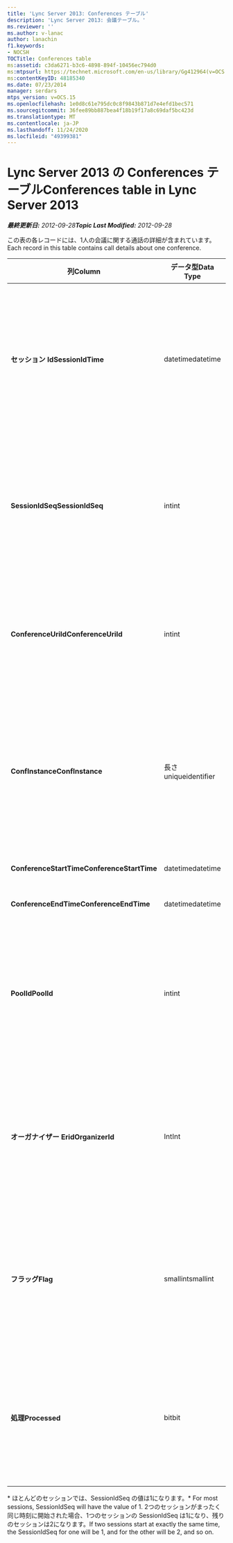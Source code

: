 ```yaml
---
title: 'Lync Server 2013: Conferences テーブル'
description: 'Lync Server 2013: 会議テーブル。'
ms.reviewer: ''
ms.author: v-lanac
author: lanachin
f1.keywords:
- NOCSH
TOCTitle: Conferences table
ms:assetid: c3da6271-b3c6-4898-894f-10456ec794d0
ms:mtpsurl: https://technet.microsoft.com/en-us/library/Gg412964(v=OCS.15)
ms:contentKeyID: 48185340
ms.date: 07/23/2014
manager: serdars
mtps_version: v=OCS.15
ms.openlocfilehash: 1e0d8c61e795dc0c8f9843b871d7e4efd1bec571
ms.sourcegitcommit: 36fee89bb887bea4f18b19f17a8c69daf5bc423d
ms.translationtype: MT
ms.contentlocale: ja-JP
ms.lasthandoff: 11/24/2020
ms.locfileid: "49399381"
---
```

# <a name="conferences-table-in-lync-server-2013"></a><span data-ttu-id="f7ebd-103">Lync Server 2013 の Conferences テーブル</span><span class="sxs-lookup"><span data-stu-id="f7ebd-103">Conferences table in Lync Server 2013</span></span>

<div data-xmlns="http://www.w3.org/1999/xhtml">

<div class="topic" data-xmlns="http://www.w3.org/1999/xhtml" data-msxsl="urn:schemas-microsoft-com:xslt" data-cs="https://msdn.microsoft.com/">

<div data-asp="https://msdn2.microsoft.com/asp">



</div>

<div id="mainSection">

<div id="mainBody"><span data-ttu-id="f7ebd-104">

<span> </span></span><span class="sxs-lookup"><span data-stu-id="f7ebd-104">

<span> </span></span></span>

<span data-ttu-id="f7ebd-105">_**最終更新日:** 2012-09-28_</span><span class="sxs-lookup"><span data-stu-id="f7ebd-105">_**Topic Last Modified:** 2012-09-28_</span></span>

<span data-ttu-id="f7ebd-106">この表の各レコードには、1人の会議に関する通話の詳細が含まれています。</span><span class="sxs-lookup"><span data-stu-id="f7ebd-106">Each record in this table contains call details about one conference.</span></span>


<table>
<colgroup>
<col style="width: 25%" />
<col style="width: 25%" />
<col style="width: 25%" />
<col style="width: 25%" />
</colgroup>
<thead>
<tr class="header">
<th><span data-ttu-id="f7ebd-107">列</span><span class="sxs-lookup"><span data-stu-id="f7ebd-107">Column</span></span></th>
<th><span data-ttu-id="f7ebd-108">データ型</span><span class="sxs-lookup"><span data-stu-id="f7ebd-108">Data Type</span></span></th>
<th><span data-ttu-id="f7ebd-109">キー/インデックス</span><span class="sxs-lookup"><span data-stu-id="f7ebd-109">Key/Index</span></span></th>
<th><span data-ttu-id="f7ebd-110">詳細</span><span class="sxs-lookup"><span data-stu-id="f7ebd-110">Details</span></span></th>
</tr>
</thead>
<tbody>
<tr class="odd">
<td><p><span data-ttu-id="f7ebd-111"><strong>セッション Id</strong></span><span class="sxs-lookup"><span data-stu-id="f7ebd-111"><strong>SessionIdTime</strong></span></span></p></td>
<td><p><span data-ttu-id="f7ebd-112">datetime</span><span class="sxs-lookup"><span data-stu-id="f7ebd-112">datetime</span></span></p></td>
<td><p><span data-ttu-id="f7ebd-113">Primary</span><span class="sxs-lookup"><span data-stu-id="f7ebd-113">Primary</span></span></p></td>
<td><p><span data-ttu-id="f7ebd-114">会議出席依頼が CDR エージェントによってキャプチャされた時刻。</span><span class="sxs-lookup"><span data-stu-id="f7ebd-114">Time that the conference request was captured by the CDR agent.</span></span> <span data-ttu-id="f7ebd-115">会議インスタンスを一意に識別するために、主キーとしてのみ使用されます。</span><span class="sxs-lookup"><span data-stu-id="f7ebd-115">Used only as a primary key to uniquely identify a conference instance.</span></span></p></td>
</tr>
<tr class="even">
<td><p><span data-ttu-id="f7ebd-116"><strong>SessionIdSeq</strong></span><span class="sxs-lookup"><span data-stu-id="f7ebd-116"><strong>SessionIdSeq</strong></span></span></p></td>
<td><p><span data-ttu-id="f7ebd-117">int</span><span class="sxs-lookup"><span data-stu-id="f7ebd-117">int</span></span></p></td>
<td><p><span data-ttu-id="f7ebd-118">Primary</span><span class="sxs-lookup"><span data-stu-id="f7ebd-118">Primary</span></span></p></td>
<td><p><span data-ttu-id="f7ebd-119">セッションを識別する ID 番号。</span><span class="sxs-lookup"><span data-stu-id="f7ebd-119">ID number to identify the session.</span></span> <span data-ttu-id="f7ebd-120">電話会議インスタンスを一意に識別するために <strong>Sessionidtime</strong> と組み合わせて使用されます。</span><span class="sxs-lookup"><span data-stu-id="f7ebd-120">Used in conjunction with <strong>SessionIdTime</strong> to uniquely identify a conference instance.</span></span> *</p></td>
</tr>
<tr class="odd">
<td><p><span data-ttu-id="f7ebd-121"><strong>ConferenceUriId</strong></span><span class="sxs-lookup"><span data-stu-id="f7ebd-121"><strong>ConferenceUriId</strong></span></span></p></td>
<td><p><span data-ttu-id="f7ebd-122">int</span><span class="sxs-lookup"><span data-stu-id="f7ebd-122">int</span></span></p></td>
<td><p><span data-ttu-id="f7ebd-123">外部</span><span class="sxs-lookup"><span data-stu-id="f7ebd-123">Foreign</span></span></p></td>
<td><p><span data-ttu-id="f7ebd-124">会議の URI。</span><span class="sxs-lookup"><span data-stu-id="f7ebd-124">Conference URI.</span></span> <span data-ttu-id="f7ebd-125">詳細については、「 <a href="lync-server-2013-conferenceuris-table.md">Lync Server 2013 の ConferenceUris テーブル</a> 」を参照してください。</span><span class="sxs-lookup"><span data-stu-id="f7ebd-125">See the <a href="lync-server-2013-conferenceuris-table.md">ConferenceUris table in Lync Server 2013</a> for more information.</span></span></p></td>
</tr>
<tr class="even">
<td><p><span data-ttu-id="f7ebd-126"><strong>ConfInstance</strong></span><span class="sxs-lookup"><span data-stu-id="f7ebd-126"><strong>ConfInstance</strong></span></span></p></td>
<td><p><span data-ttu-id="f7ebd-127">長さ</span><span class="sxs-lookup"><span data-stu-id="f7ebd-127">uniqueidentifier</span></span></p></td>
<td><p> </p></td>
<td><p><span data-ttu-id="f7ebd-128">定期的な会議に便利。定期的な会議の各インスタンスには、同じ <strong>ConferenceUri</strong>がありますが、別の <strong>confinstance</strong>があります。</span><span class="sxs-lookup"><span data-stu-id="f7ebd-128">Useful for recurring conferences; each instance of a recurring conference has the same <strong>ConferenceUri</strong>, but will have a different <strong>ConfInstance</strong>.</span></span></p></td>
</tr>
<tr class="odd">
<td><p><span data-ttu-id="f7ebd-129"><strong>ConferenceStartTime</strong></span><span class="sxs-lookup"><span data-stu-id="f7ebd-129"><strong>ConferenceStartTime</strong></span></span></p></td>
<td><p><span data-ttu-id="f7ebd-130">datetime</span><span class="sxs-lookup"><span data-stu-id="f7ebd-130">datetime</span></span></p></td>
<td><p> </p></td>
<td><p><span data-ttu-id="f7ebd-131">会議の開始時刻。</span><span class="sxs-lookup"><span data-stu-id="f7ebd-131">Conference start time.</span></span></p></td>
</tr>
<tr class="even">
<td><p><span data-ttu-id="f7ebd-132"><strong>ConferenceEndTime</strong></span><span class="sxs-lookup"><span data-stu-id="f7ebd-132"><strong>ConferenceEndTime</strong></span></span></p></td>
<td><p><span data-ttu-id="f7ebd-133">datetime</span><span class="sxs-lookup"><span data-stu-id="f7ebd-133">datetime</span></span></p></td>
<td><p> </p></td>
<td><p><span data-ttu-id="f7ebd-134">会議の開始時刻。</span><span class="sxs-lookup"><span data-stu-id="f7ebd-134">Conference start time.</span></span></p></td>
</tr>
<tr class="odd">
<td><p><span data-ttu-id="f7ebd-135"><strong>PoolId</strong></span><span class="sxs-lookup"><span data-stu-id="f7ebd-135"><strong>PoolId</strong></span></span></p></td>
<td><p><span data-ttu-id="f7ebd-136">int</span><span class="sxs-lookup"><span data-stu-id="f7ebd-136">int</span></span></p></td>
<td><p><span data-ttu-id="f7ebd-137">外部</span><span class="sxs-lookup"><span data-stu-id="f7ebd-137">Foreign</span></span></p></td>
<td><p><span data-ttu-id="f7ebd-138">会議がキャプチャされたプールを識別する ID 番号。</span><span class="sxs-lookup"><span data-stu-id="f7ebd-138">ID number to identify the pool in which the conference was captured.</span></span> <span data-ttu-id="f7ebd-139">詳細については、「 <a href="lync-server-2013-pools-table.md">Lync Server 2013 のプールテーブル</a> 」を参照してください。</span><span class="sxs-lookup"><span data-stu-id="f7ebd-139">See the <a href="lync-server-2013-pools-table.md">Pools table in Lync Server 2013</a> for more information.</span></span></p></td>
</tr>
<tr class="even">
<td><p><span data-ttu-id="f7ebd-140"><strong>オーガナイザー Erid</strong></span><span class="sxs-lookup"><span data-stu-id="f7ebd-140"><strong>OrganizerId</strong></span></span></p></td>
<td><p><span data-ttu-id="f7ebd-141">Int</span><span class="sxs-lookup"><span data-stu-id="f7ebd-141">Int</span></span></p></td>
<td><p><span data-ttu-id="f7ebd-142">外部</span><span class="sxs-lookup"><span data-stu-id="f7ebd-142">Foreign</span></span></p></td>
<td><p><span data-ttu-id="f7ebd-143">この会議の開催者の URI を識別する ID 番号。</span><span class="sxs-lookup"><span data-stu-id="f7ebd-143">ID number to identify the organizer URI of this conference.</span></span> <span data-ttu-id="f7ebd-144">詳細については、「 <a href="lync-server-2013-users-table.md">Lync Server 2013 のユーザーテーブル</a> 」を参照してください。</span><span class="sxs-lookup"><span data-stu-id="f7ebd-144">See the <a href="lync-server-2013-users-table.md">Users table in Lync Server 2013</a> for more information.</span></span></p></td>
</tr>
<tr class="odd">
<td><p><span data-ttu-id="f7ebd-145"><strong>フラッグ</strong></span><span class="sxs-lookup"><span data-stu-id="f7ebd-145"><strong>Flag</strong></span></span></p></td>
<td><p><span data-ttu-id="f7ebd-146">smallint</span><span class="sxs-lookup"><span data-stu-id="f7ebd-146">smallint</span></span></p></td>
<td></td>
<td><p><span data-ttu-id="f7ebd-147">会議の属性が含まれているビットマスク。</span><span class="sxs-lookup"><span data-stu-id="f7ebd-147">A bit mask that contains Conference Attributes.</span></span> <span data-ttu-id="f7ebd-148">値の例は次のとおりです。</span><span class="sxs-lookup"><span data-stu-id="f7ebd-148">Possible values are:</span></span></p>
<ul>
<li><p><span data-ttu-id="f7ebd-149">0X01</span><span class="sxs-lookup"><span data-stu-id="f7ebd-149">0X01</span></span></p></li>
<li><p><span data-ttu-id="f7ebd-150">Synthetic</span><span class="sxs-lookup"><span data-stu-id="f7ebd-150">Synthetic</span></span></p></li>
<li><p><span data-ttu-id="f7ebd-151">トランザクション</span><span class="sxs-lookup"><span data-stu-id="f7ebd-151">Transaction</span></span></p></li>
</ul></td>
</tr>
<tr class="even">
<td><p><span data-ttu-id="f7ebd-152"><strong>処理</strong></span><span class="sxs-lookup"><span data-stu-id="f7ebd-152"><strong>Processed</strong></span></span></p></td>
<td><p><span data-ttu-id="f7ebd-153">bit</span><span class="sxs-lookup"><span data-stu-id="f7ebd-153">bit</span></span></p></td>
<td></td>
<td><p><span data-ttu-id="f7ebd-154">監視サービスで使用される内部フィールド。</span><span class="sxs-lookup"><span data-stu-id="f7ebd-154">Internal field used by the Monitoring service.</span></span></p>
<p><span data-ttu-id="f7ebd-155">このフィールドは、Microsoft Lync Server 2013 で導入されました。</span><span class="sxs-lookup"><span data-stu-id="f7ebd-155">This field was introduced in Microsoft Lync Server 2013.</span></span></p></td>
</tr>
</tbody>
</table>


<span data-ttu-id="f7ebd-156">\* ほとんどのセッションでは、SessionIdSeq の値は1になります。</span><span class="sxs-lookup"><span data-stu-id="f7ebd-156">\* For most sessions, SessionIdSeq will have the value of 1.</span></span> <span data-ttu-id="f7ebd-157">2つのセッションがまったく同じ時刻に開始された場合、1つのセッションの SessionIdSeq は1になり、残りのセッションは2になります。</span><span class="sxs-lookup"><span data-stu-id="f7ebd-157">If two sessions start at exactly the same time, the SessionIdSeq for one will be 1, and for the other will be 2, and so on.</span></span>

<span data-ttu-id="f7ebd-158"></div>

<span> </span>

</div>

</div>

</span><span class="sxs-lookup"><span data-stu-id="f7ebd-158"></div>

<span> </span>

</div>

</div>

</span></span></div>


